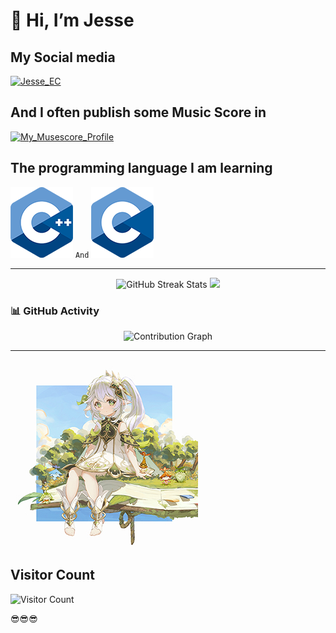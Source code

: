 # 👋 Hi, I’m Jesse

## My Social media

[![Jesse_EC](https://img.shields.io/badge/Bilibili-Jesse_EC-pink)](https://space.bilibili.com/474319456)

## And I often publish some Music Score in

[![My_Musescore_Profile](https://img.shields.io/badge/Orchestral-Musescore-blue)](https://musescore.com/user/57234246)

## The programming language I am learning

![mordenC++](./img/ISO_C++_Logo.png) `And` ![C](./img/ISO_C_Logo.png)

---

<!-- GitHub Stats with Custom Design -->
<div align="center">
  <img src="https://github-readme-streak-stats.herokuapp.com/?user=JesseZ332623&theme=radical&fire=ff6b6b&currStreakLabel=ffffff&ring=bb2acf&background=151515&sideNums=ffffff&sideLabels=ffffff" alt="GitHub Streak Stats" />
  <img src="https://github-readme-stats.vercel.app/api?username=JesseZ332623&show_icons=true&title_color=ffffff&icon_color=ffbb2c&text_color=ffffff&bg_color=0d1117" />
</div>

### 📊 **GitHub Activity**
<div align="center">
  <img src="https://github-readme-activity-graph.vercel.app/graph?username=JesseZ332623&theme=react-dark&bg_color=151515&line=00bfff&point=ffffff&color=00bfff" alt="Contribution Graph" />
</div>

---

![头像](./img/Nahida_and_Lanaro.png)

## Visitor Count

![Visitor Count](https://profile-counter.glitch.me/JesseZ332623/count.svg)

😎😎😎
